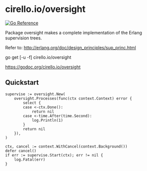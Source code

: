 # cirello.io/oversight

[![Go Reference](https://pkg.go.dev/badge/cirello.io/oversight.svg)](https://pkg.go.dev/cirello.io/oversight)

Package oversight makes a complete implementation of the Erlang supervision
trees.

Refer to: http://erlang.org/doc/design_principles/sup_princ.html

go get [-u -f] cirello.io/oversight

https://godoc.org/cirello.io/oversight


## Quickstart
```
supervise := oversight.New(
	oversight.Processes(func(ctx context.Context) error {
		select {
		case <-ctx.Done():
			return nil
		case <-time.After(time.Second):
			log.Println(1)
		}
		return nil
	}),
)

ctx, cancel := context.WithCancel(context.Background())
defer cancel()
if err := supervise.Start(ctx); err != nil {
	log.Fatal(err)
}
```